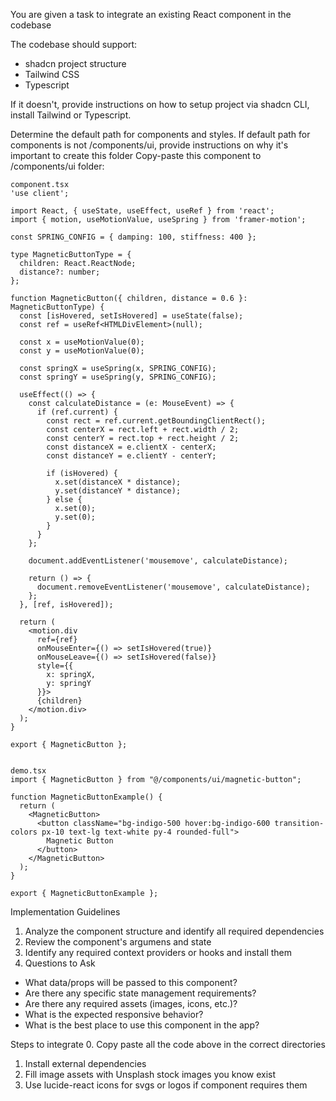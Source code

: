 You are given a task to integrate an existing React component in the codebase

The codebase should support:
- shadcn project structure  
- Tailwind CSS
- Typescript

If it doesn't, provide instructions on how to setup project via shadcn CLI, install Tailwind or Typescript.

Determine the default path for components and styles. 
If default path for components is not /components/ui, provide instructions on why it's important to create this folder
Copy-paste this component to /components/ui folder:
```tsx
component.tsx
'use client';

import React, { useState, useEffect, useRef } from 'react';
import { motion, useMotionValue, useSpring } from 'framer-motion';

const SPRING_CONFIG = { damping: 100, stiffness: 400 };

type MagneticButtonType = {
  children: React.ReactNode;
  distance?: number;
};

function MagneticButton({ children, distance = 0.6 }: MagneticButtonType) {
  const [isHovered, setIsHovered] = useState(false);
  const ref = useRef<HTMLDivElement>(null);

  const x = useMotionValue(0);
  const y = useMotionValue(0);

  const springX = useSpring(x, SPRING_CONFIG);
  const springY = useSpring(y, SPRING_CONFIG);

  useEffect(() => {
    const calculateDistance = (e: MouseEvent) => {
      if (ref.current) {
        const rect = ref.current.getBoundingClientRect();
        const centerX = rect.left + rect.width / 2;
        const centerY = rect.top + rect.height / 2;
        const distanceX = e.clientX - centerX;
        const distanceY = e.clientY - centerY;

        if (isHovered) {
          x.set(distanceX * distance);
          y.set(distanceY * distance);
        } else {
          x.set(0);
          y.set(0);
        }
      }
    };

    document.addEventListener('mousemove', calculateDistance);

    return () => {
      document.removeEventListener('mousemove', calculateDistance);
    };
  }, [ref, isHovered]);

  return (
    <motion.div
      ref={ref}
      onMouseEnter={() => setIsHovered(true)}
      onMouseLeave={() => setIsHovered(false)}
      style={{
        x: springX,
        y: springY
      }}>
      {children}
    </motion.div>
  );
}

export { MagneticButton };


demo.tsx
import { MagneticButton } from "@/components/ui/magnetic-button";

function MagneticButtonExample() {
  return (
    <MagneticButton>
      <button className="bg-indigo-500 hover:bg-indigo-600 transition-colors px-10 text-lg text-white py-4 rounded-full">
        Magnetic Button
      </button>
    </MagneticButton>
  );
}

export { MagneticButtonExample };
```

Implementation Guidelines
 1. Analyze the component structure and identify all required dependencies
 2. Review the component's argumens and state
 3. Identify any required context providers or hooks and install them
 4. Questions to Ask
 - What data/props will be passed to this component?
 - Are there any specific state management requirements?
 - Are there any required assets (images, icons, etc.)?
 - What is the expected responsive behavior?
 - What is the best place to use this component in the app?

Steps to integrate
 0. Copy paste all the code above in the correct directories
 1. Install external dependencies
 2. Fill image assets with Unsplash stock images you know exist
 3. Use lucide-react icons for svgs or logos if component requires them
